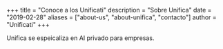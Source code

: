 +++
title = "Conoce a los Unificati"
description = "Sobre Unifica"
date = "2019-02-28"
aliases = ["about-us", "about-unifica", "contacto"]
author = "Unificati"
+++

Unifica se espeicaliza en AI privado para empresas.


